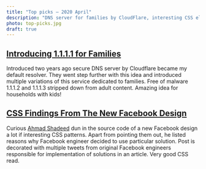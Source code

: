 ```yaml
---
title: "Top picks — 2020 April"
description: "DNS server for families by CloudFlare, interesting CSS elements in new Facebook design, "
photo: top-picks.jpg
draft: true
---
```


## [Introducing 1.1.1.1 for Families](https://blog.cloudflare.com/introducing-1-1-1-1-for-families/)

Introduced two years ago secure DNS server by Cloudflare became my default resolver. They went step further with this idea and introduced multiple variations of this service dedicated to families. Free of malware 1.1.1.2 and  1.1.1.3 stripped down from adult content. Amazing idea for households with kids!

## [CSS Findings From The New Facebook Design](https://ishadeed.com/article/new-facebook-css/)

Curious [Ahmad Shadeed](https://twitter.com/shadeed9) dun in the source code of a new Facebook design a lot if interesting CSS patterns. Apart from pointing them out, he listed reasons why Facebook engineer decided to use particular solution. Post is decorated with multiple tweets from original Facebook engineers responsible for implementation of solutions in an article. Very good CSS read.
